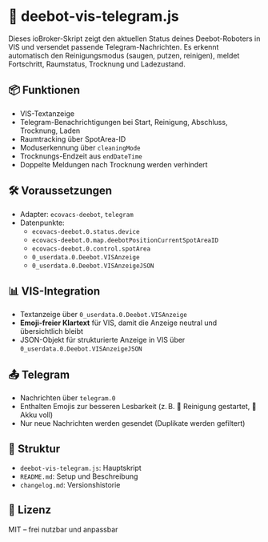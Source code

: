 # 🤖 deebot-vis-telegram.js

Dieses ioBroker-Skript zeigt den aktuellen Status deines Deebot-Roboters in VIS und versendet passende Telegram-Nachrichten. Es erkennt automatisch den Reinigungsmodus (saugen, putzen, reinigen), meldet Fortschritt, Raumstatus, Trocknung und Ladezustand.

## 📦 Funktionen
- VIS-Textanzeige 
- Telegram-Benachrichtigungen bei Start, Reinigung, Abschluss, Trocknung, Laden
- Raumtracking über SpotArea-ID
- Moduserkennung über `cleaningMode`
- Trocknungs-Endzeit aus `endDateTime`
- Doppelte Meldungen nach Trocknung werden verhindert

## 🛠️ Voraussetzungen
- Adapter: `ecovacs-deebot`, `telegram`
- Datenpunkte:
  - `ecovacs-deebot.0.status.device`
  - `ecovacs-deebot.0.map.deebotPositionCurrentSpotAreaID`
  - `ecovacs-deebot.0.control.spotArea`
  - `0_userdata.0.Deebot.VISAnzeige`
  - `0_userdata.0.Deebot.VISAnzeigeJSON`

## 📊 VIS-Integration
- Textanzeige über `0_userdata.0.Deebot.VISAnzeige`
- **Emoji-freier Klartext** für VIS, damit die Anzeige neutral und übersichtlich bleibt
- JSON-Objekt für strukturierte Anzeige in VIS über `0_userdata.0.Deebot.VISAnzeigeJSON`


## 📤 Telegram
- Nachrichten über `telegram.0`
- Enthalten Emojis zur besseren Lesbarkeit (z. B. 🧼 Reinigung gestartet, 🔋 Akku voll)
- Nur neue Nachrichten werden gesendet (Duplikate werden gefiltert)


## 📁 Struktur
- `deebot-vis-telegram.js`: Hauptskript
- `README.md`: Setup und Beschreibung
- `changelog.md`: Versionshistorie

## 📜 Lizenz
MIT – frei nutzbar und anpassbar
